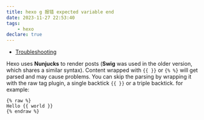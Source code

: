 ```yaml
---
title: hexo g 报错 expected variable end
date: 2023-11-27 22:53:40
tags:
    - hexo
declare: true
---
```

- [Troubleshooting](https://hexo.io/docs/troubleshooting.html)<!--more-->

Hexo uses **Nunjucks** to render posts (**Swig** was used in the older version, which shares a similar syntax). Content wrapped with `{{ }}` or `{% %}` will get parsed and may cause problems. You can skip the parsing by wrapping it with the raw tag plugin, a single backtick `{{ }}` or a triple backtick.
for example:

```
{% raw %}
Hello {{ world }}
{% endraw %}
```